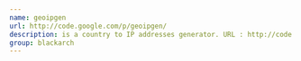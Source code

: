```yaml
---
name: geoipgen
url: http://code.google.com/p/geoipgen/
description: is a country to IP addresses generator. URL : http://code.google.com/p/geoipgen/ Groups : blackarch blackarch-misc
group: blackarch
---
```

